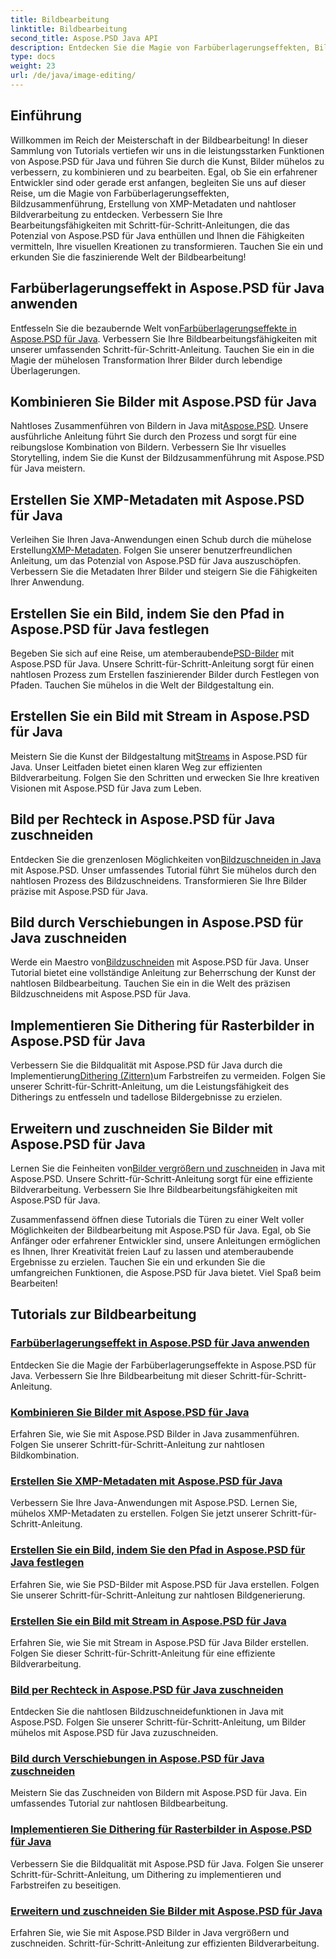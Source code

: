```yaml
---
title: Bildbearbeitung
linktitle: Bildbearbeitung
second_title: Aspose.PSD Java API
description: Entdecken Sie die Magie von Farbüberlagerungseffekten, Bildzusammenführungen und nahtloser Bildverarbeitung mit Aspose.PSD. Verbessern Sie Ihre Bildbearbeitung mit unseren Anleitungen.
type: docs
weight: 23
url: /de/java/image-editing/
---
```

## Einführung 

Willkommen im Reich der Meisterschaft in der Bildbearbeitung! In dieser Sammlung von Tutorials vertiefen wir uns in die leistungsstarken Funktionen von Aspose.PSD für Java und führen Sie durch die Kunst, Bilder mühelos zu verbessern, zu kombinieren und zu bearbeiten. Egal, ob Sie ein erfahrener Entwickler sind oder gerade erst anfangen, begleiten Sie uns auf dieser Reise, um die Magie von Farbüberlagerungseffekten, Bildzusammenführung, Erstellung von XMP-Metadaten und nahtloser Bildverarbeitung zu entdecken. Verbessern Sie Ihre Bearbeitungsfähigkeiten mit Schritt-für-Schritt-Anleitungen, die das Potenzial von Aspose.PSD für Java enthüllen und Ihnen die Fähigkeiten vermitteln, Ihre visuellen Kreationen zu transformieren. Tauchen Sie ein und erkunden Sie die faszinierende Welt der Bildbearbeitung!

## Farbüberlagerungseffekt in Aspose.PSD für Java anwenden

 Entfesseln Sie die bezaubernde Welt von[Farbüberlagerungseffekte in Aspose.PSD für Java](./color-overlay-effect/). Verbessern Sie Ihre Bildbearbeitungsfähigkeiten mit unserer umfassenden Schritt-für-Schritt-Anleitung. Tauchen Sie ein in die Magie der mühelosen Transformation Ihrer Bilder durch lebendige Überlagerungen.

## Kombinieren Sie Bilder mit Aspose.PSD für Java

 Nahtloses Zusammenführen von Bildern in Java mit[Aspose.PSD](./combine-images/). Unsere ausführliche Anleitung führt Sie durch den Prozess und sorgt für eine reibungslose Kombination von Bildern. Verbessern Sie Ihr visuelles Storytelling, indem Sie die Kunst der Bildzusammenführung mit Aspose.PSD für Java meistern.

## Erstellen Sie XMP-Metadaten mit Aspose.PSD für Java

 Verleihen Sie Ihren Java-Anwendungen einen Schub durch die mühelose Erstellung[XMP-Metadaten](./create-xmp-metadata/). Folgen Sie unserer benutzerfreundlichen Anleitung, um das Potenzial von Aspose.PSD für Java auszuschöpfen. Verbessern Sie die Metadaten Ihrer Bilder und steigern Sie die Fähigkeiten Ihrer Anwendung.

## Erstellen Sie ein Bild, indem Sie den Pfad in Aspose.PSD für Java festlegen

 Begeben Sie sich auf eine Reise, um atemberaubende[PSD-Bilder](./create-image-by-setting-path/) mit Aspose.PSD für Java. Unsere Schritt-für-Schritt-Anleitung sorgt für einen nahtlosen Prozess zum Erstellen faszinierender Bilder durch Festlegen von Pfaden. Tauchen Sie mühelos in die Welt der Bildgestaltung ein.

## Erstellen Sie ein Bild mit Stream in Aspose.PSD für Java

 Meistern Sie die Kunst der Bildgestaltung mit[Streams](./create-image-using-stream/) in Aspose.PSD für Java. Unser Leitfaden bietet einen klaren Weg zur effizienten Bildverarbeitung. Folgen Sie den Schritten und erwecken Sie Ihre kreativen Visionen mit Aspose.PSD für Java zum Leben.

## Bild per Rechteck in Aspose.PSD für Java zuschneiden

 Entdecken Sie die grenzenlosen Möglichkeiten von[Bildzuschneiden in Java](./crop-image-by-rectangle/) mit Aspose.PSD. Unser umfassendes Tutorial führt Sie mühelos durch den nahtlosen Prozess des Bildzuschneidens. Transformieren Sie Ihre Bilder präzise mit Aspose.PSD für Java.

## Bild durch Verschiebungen in Aspose.PSD für Java zuschneiden

 Werde ein Maestro von[Bildzuschneiden](./crop-image-by-shifts/) mit Aspose.PSD für Java. Unser Tutorial bietet eine vollständige Anleitung zur Beherrschung der Kunst der nahtlosen Bildbearbeitung. Tauchen Sie ein in die Welt des präzisen Bildzuschneidens mit Aspose.PSD für Java.

## Implementieren Sie Dithering für Rasterbilder in Aspose.PSD für Java

 Verbessern Sie die Bildqualität mit Aspose.PSD für Java durch die Implementierung[Dithering (Zittern)](./implement-dithering/)um Farbstreifen zu vermeiden. Folgen Sie unserer Schritt-für-Schritt-Anleitung, um die Leistungsfähigkeit des Ditherings zu entfesseln und tadellose Bildergebnisse zu erzielen.

## Erweitern und zuschneiden Sie Bilder mit Aspose.PSD für Java

 Lernen Sie die Feinheiten von[Bilder vergrößern und zuschneiden](./expand-and-crop-images/) in Java mit Aspose.PSD. Unsere Schritt-für-Schritt-Anleitung sorgt für eine effiziente Bildverarbeitung. Verbessern Sie Ihre Bildbearbeitungsfähigkeiten mit Aspose.PSD für Java.

Zusammenfassend öffnen diese Tutorials die Türen zu einer Welt voller Möglichkeiten der Bildbearbeitung mit Aspose.PSD für Java. Egal, ob Sie Anfänger oder erfahrener Entwickler sind, unsere Anleitungen ermöglichen es Ihnen, Ihrer Kreativität freien Lauf zu lassen und atemberaubende Ergebnisse zu erzielen. Tauchen Sie ein und erkunden Sie die umfangreichen Funktionen, die Aspose.PSD für Java bietet. Viel Spaß beim Bearbeiten!
## Tutorials zur Bildbearbeitung
### [Farbüberlagerungseffekt in Aspose.PSD für Java anwenden](./color-overlay-effect/)
Entdecken Sie die Magie der Farbüberlagerungseffekte in Aspose.PSD für Java. Verbessern Sie Ihre Bildbearbeitung mit dieser Schritt-für-Schritt-Anleitung.
### [Kombinieren Sie Bilder mit Aspose.PSD für Java](./combine-images/)
Erfahren Sie, wie Sie mit Aspose.PSD Bilder in Java zusammenführen. Folgen Sie unserer Schritt-für-Schritt-Anleitung zur nahtlosen Bildkombination.
### [Erstellen Sie XMP-Metadaten mit Aspose.PSD für Java](./create-xmp-metadata/)
Verbessern Sie Ihre Java-Anwendungen mit Aspose.PSD. Lernen Sie, mühelos XMP-Metadaten zu erstellen. Folgen Sie jetzt unserer Schritt-für-Schritt-Anleitung.
### [Erstellen Sie ein Bild, indem Sie den Pfad in Aspose.PSD für Java festlegen](./create-image-by-setting-path/)
Erfahren Sie, wie Sie PSD-Bilder mit Aspose.PSD für Java erstellen. Folgen Sie unserer Schritt-für-Schritt-Anleitung zur nahtlosen Bildgenerierung.
### [Erstellen Sie ein Bild mit Stream in Aspose.PSD für Java](./create-image-using-stream/)
Erfahren Sie, wie Sie mit Stream in Aspose.PSD für Java Bilder erstellen. Folgen Sie dieser Schritt-für-Schritt-Anleitung für eine effiziente Bildverarbeitung.
### [Bild per Rechteck in Aspose.PSD für Java zuschneiden](./crop-image-by-rectangle/)
Entdecken Sie die nahtlosen Bildzuschneidefunktionen in Java mit Aspose.PSD. Folgen Sie unserer Schritt-für-Schritt-Anleitung, um Bilder mühelos mit Aspose.PSD für Java zuzuschneiden.
### [Bild durch Verschiebungen in Aspose.PSD für Java zuschneiden](./crop-image-by-shifts/)
Meistern Sie das Zuschneiden von Bildern mit Aspose.PSD für Java. Ein umfassendes Tutorial zur nahtlosen Bildbearbeitung.
### [Implementieren Sie Dithering für Rasterbilder in Aspose.PSD für Java](./implement-dithering/)
Verbessern Sie die Bildqualität mit Aspose.PSD für Java. Folgen Sie unserer Schritt-für-Schritt-Anleitung, um Dithering zu implementieren und Farbstreifen zu beseitigen.
### [Erweitern und zuschneiden Sie Bilder mit Aspose.PSD für Java](./expand-and-crop-images/)
Erfahren Sie, wie Sie mit Aspose.PSD Bilder in Java vergrößern und zuschneiden. Schritt-für-Schritt-Anleitung zur effizienten Bildverarbeitung.